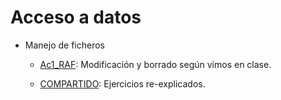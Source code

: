 # Acceso a datos
+ Manejo de ficheros
  + [Ac1_RAF](https://github.com/Closure13k/Entregas_DAM/tree/main/AD/Ac1_RAF): Modificación y borrado según vimos en clase.
  
  
  
  + [COMPARTIDO](https://github.com/Closure13k/Entregas_DAM/tree/main/AD/COMPARTIDO): Ejercicios re-explicados.
